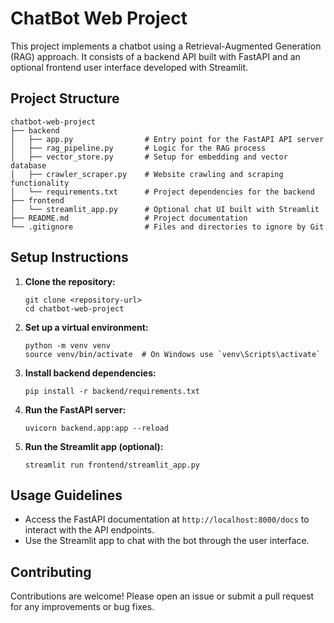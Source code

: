 # ChatBot Web Project

This project implements a chatbot using a Retrieval-Augmented Generation (RAG) approach. It consists of a backend API built with FastAPI and an optional frontend user interface developed with Streamlit.

## Project Structure

```
chatbot-web-project
├── backend
│   ├── app.py                # Entry point for the FastAPI API server
│   ├── rag_pipeline.py       # Logic for the RAG process
│   ├── vector_store.py       # Setup for embedding and vector database
│   ├── crawler_scraper.py    # Website crawling and scraping functionality
│   └── requirements.txt      # Project dependencies for the backend
├── frontend
│   └── streamlit_app.py      # Optional chat UI built with Streamlit
├── README.md                 # Project documentation
└── .gitignore                # Files and directories to ignore by Git
```

## Setup Instructions

1. **Clone the repository:**
   ```
   git clone <repository-url>
   cd chatbot-web-project
   ```

2. **Set up a virtual environment:**
   ```
   python -m venv venv
   source venv/bin/activate  # On Windows use `venv\Scripts\activate`
   ```

3. **Install backend dependencies:**
   ```
   pip install -r backend/requirements.txt
   ```

4. **Run the FastAPI server:**
   ```
   uvicorn backend.app:app --reload
   ```

5. **Run the Streamlit app (optional):**
   ```
   streamlit run frontend/streamlit_app.py
   ```

## Usage Guidelines

- Access the FastAPI documentation at `http://localhost:8000/docs` to interact with the API endpoints.
- Use the Streamlit app to chat with the bot through the user interface.

## Contributing

Contributions are welcome! Please open an issue or submit a pull request for any improvements or bug fixes.